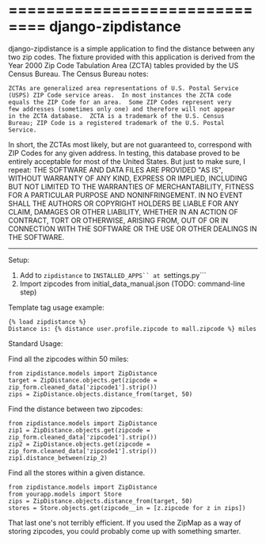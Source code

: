 ==============================
django-zipdistance
==============================

django-zipdistance is a simple application to find the distance
between any two zip codes.  The fixture provided with this application
is derived from the Year 2000 Zip Code Tabulation Area (ZCTA) tables
provided by the US Census Bureau.  The Census Bureau notes:

    ZCTAs are generalized area representations of U.S. Postal Service
    (USPS) ZIP Code service areas.  In most instances the ZCTA code
    equals the ZIP Code for an area.  Some ZIP Codes represent very
    few addresses (sometimes only one) and therefore will not appear
    in the ZCTA database.  ZCTA is a trademark of the U.S. Census
    Bureau; ZIP Code is a registered trademark of the U.S. Postal
    Service.  

In short, the ZCTAs most likely, but are not guaranteed to, correspond
with ZIP Codes for any given address.  In testing, this database
proved to be entirely acceptable for most of the United States.  But
just to make sure, I repeat: THE SOFTWARE AND DATA FILES ARE PROVIDED
"AS IS", WITHOUT WARRANTY OF ANY KIND, EXPRESS OR IMPLIED, INCLUDING
BUT NOT LIMITED TO THE WARRANTIES OF MERCHANTABILITY, FITNESS FOR A
PARTICULAR PURPOSE AND NONINFRINGEMENT. IN NO EVENT SHALL THE AUTHORS
OR COPYRIGHT HOLDERS BE LIABLE FOR ANY CLAIM, DAMAGES OR OTHER
LIABILITY, WHETHER IN AN ACTION OF CONTRACT, TORT OR OTHERWISE,
ARISING FROM, OUT OF OR IN CONNECTION WITH THE SOFTWARE OR THE USE OR
OTHER DEALINGS IN THE SOFTWARE.

-----------------------------

Setup: 

1. Add to ```zipdistance``` to ```INSTALLED_APPS`` at ```settings.py```
2. Import zipcodes from initial_data_manual.json (TODO: command-line step)


Template tag usage example: 

    {% load zipdistance %}
    Distance is: {% distance user.profile.zipcode to mall.zipcode %} miles

Standard Usage:

Find all the zipcodes within 50 miles:

    from zipdistance.models import ZipDistance
    target = ZipDistance.objects.get(zipcode = zip_form.cleaned_data['zipcode1'].strip())
    zips = ZipDistance.objects.distance_from(target, 50)

Find the distance between two zipcodes:

    from zipdistance.models import ZipDistance
    zip1 = ZipDistance.objects.get(zipcode = zip_form.cleaned_data['zipcode1'].strip())
    zip2 = ZipDistance.objects.get(zipcode = zip_form.cleaned_data['zipcode1'].strip())
    zip1.distance_between(zip_2)

Find all the stores within a given distance.  

    from zipdistance.models import ZipDistance
    from yourapp.models import Store
    zips = ZipDistance.objects.distance_from(target, 50)
    stores = Store.objects.get(zipcode__in = [z.zipcode for z in zips])

That last one's not terribly efficient.  If you used the ZipMap as a
way of storing zipcodes, you could probably come up with something
smarter.

